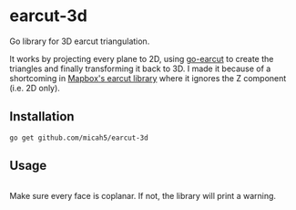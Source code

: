 # earcut-3d
Go library for 3D earcut triangulation.

It works by projecting every plane to 2D, using [go-earcut](https://github.com/rclancey/go-earcut) to create the triangles and finally transforming it back to 3D.
I made it because of a shortcoming in [Mapbox's earcut library](https://github.com/mapbox/earcut) where it ignores the Z component (i.e. 2D only).


## Installation
```
go get github.com/micah5/earcut-3d
```

## Usage
```go
```
Make sure every face is coplanar. If not, the library will print a warning.
